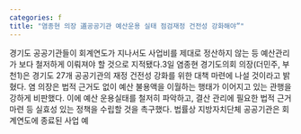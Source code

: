 ```yaml
---
categories: f
title: "염종현 의장 道공공기관 예산운용 실태 점검재정 건전성 강화해야”"
---
```

경기도 공공기관들이 회계연도가 지나서도 사업비를 제대로 정산하지 않는 등 예산관리가 보다 철저하게 이뤄져야 할 것으로 지적됐다.3일 염종현 경기도의회 의장(더민주, 부천1)은 경기도 27개 공공기관의 재정 건전성 강화를 위한 대책 마련에 나설 것이라고 밝혔다. 염 의장은 법적 근거도 없이 예산 불용액을 이월하는 행태가 이어지고 있는 관행을 강하게 비판했다. 이에 예산 운용실태를 철저히 파악하고, 결산 관리에 필요한 법적 근거 마련 등 실효성 있는 정책을 수립할 것을 촉구했다. 법률상 지방자치단체 공공기관은 회계연도에 종료된 사업 예